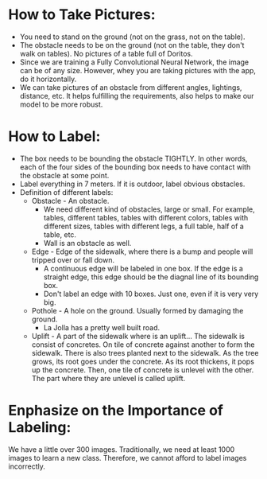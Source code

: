 # How to Take Pictures: 
* You need to stand on the ground (not on the grass, not on the table). 
* The obstacle needs to be on the ground (not on the table, they don't walk on tables). No pictures of a table full of Doritos. 
* Since we are training a Fully Convolutional Neural Network, the image can be of any size. However, whey you are taking pictures with the app, do it horizontally. 
* We can take pictures of an obstacle from different angles, lightings, distance, etc. It helps fulfilling the requirements, also helps to make our model to be more robust. 

# How to Label: 
* The box needs to be bounding the obstacle TIGHTLY. In other words, each of the four sides of the bounding box needs to have contact with the obstacle at some point. 
* Label everything in 7 meters. If it is outdoor, label obvious obstacles. 
* Definition of different labels: 
  * Obstacle - An obstacle. 
    * We need different kind of obstacles, large or small. For example, tables, different tables, tables with different colors, tables with different sizes, tables with different legs, a full table, half of a table, etc. 
    * Wall is an obstacle as well. 
  * Edge - Edge of the sidewalk, where there is a bump and people will tripped over or fall down. 
    * A continuous edge will be labeled in one box. If the edge is a straight edge, this edge should be the diagnal line of its bounding box. 
    * Don't label an edge with 10 boxes. Just one, even if it is very very big. 
  * Pothole - A hole on the ground. Usually formed by damaging the ground. 
    * La Jolla has a pretty well built road. 
  * Uplift - A part of the sidewalk where is an uplift... The sidewalk is consist of concretes. On tile of concrete against another to form the sidewalk. There is also trees planted next to the sidewalk. As the tree grows, its root goes under the concrete. As its root thickens, it pops up the concrete. Then, one tile of concrete is unlevel with the other. The part where they are unlevel is called uplift. 

# Enphasize on the Importance of Labeling: 
We have a little over 300 images. Traditionally, we need at least 1000 images to learn a new class. Therefore, we cannot afford to label images incorrectly. 
